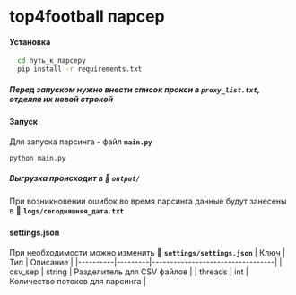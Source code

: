 # top4football парсер
#### Установка

```bash
  cd путь_к_парсеру
  pip install -r requirements.txt
```
##### Перед запуском нужно внести список прокси в **`proxy_list.txt`**, отделяя их новой строкой
###
#### Запуск
Для запуска парсинга - файл **`main.py`**
```bash
python main.py
```

##### Выгрузка происходит в 📁 **`output/`**
При возникновении ошибок во время парсинга данные будут занесены в 📁 **`logs/сегодняшняя_дата.txt`**
###
#### settings.json
При необходимости можно изменить 📁 **`settings/settings.json`**
| Ключ     | Тип     | Описание                         |
|----------|---------|----------------------------------|
| csv_sep  | string  | Разделитель для CSV файлов       |
| threads  | int     | Количество потоков для парсинга  |
